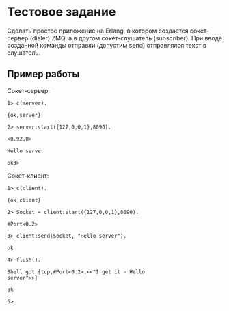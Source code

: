 # Тестовое задание
Сделать простое приложение на Erlang, в котором создается сокет-сервер (dialer) ZMQ, а в другом сокет-слушатель (subscriber).
При вводе созданной команды отправки (допустим send) отправлялся текст в слушатель.

## Пример работы
Сокет-сервер:

<code>1> c(server).\
{ok,server}\
2> server:start({127,0,0,1},8090).\
<0.92.0>\
Hello server\
ok3></code>

Сокет-клиент:

<code>1> c(client).\
{ok,client}\
2> Socket = client:start({127,0,0,1},8090).\
#Port<0.2>\
3> client:send(Socket, "Hello server").\
ok\
4> flush().\
Shell got {tcp,#Port<0.2>,<<"I get it - Hello server">>}\
ok\
5></code>
